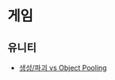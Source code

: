 # 게임

## 유니티

- [생성/파괴 vs Object Pooling](https://disquiet.io/@minso/makerlog/%EC%83%9D%EC%84%B1-%ED%8C%8C%EA%B4%B4-vs-object-pooling)
